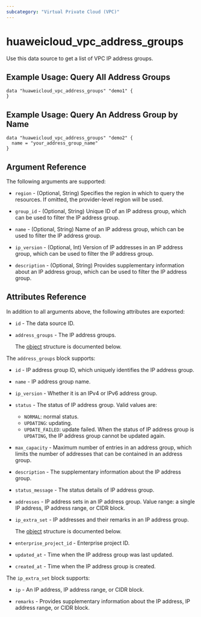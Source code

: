 ```yaml
---
subcategory: "Virtual Private Cloud (VPC)"
---
```


# huaweicloud_vpc_address_groups

Use this data source to get a list of VPC IP address groups.

## Example Usage: Query All Address Groups

```hcl
data "huaweicloud_vpc_address_groups" "demo1" {
}
```

## Example Usage: Query An Address Group by Name

```hcl
data "huaweicloud_vpc_address_groups" "demo2" {
  name = "your_address_group_name"
}
```

## Argument Reference

The following arguments are supported:

* `region` - (Optional, String) Specifies the region in which to query the resources.
  If omitted, the provider-level region will be used.

* `group_id` - (Optional, String) Unique ID of an IP address group, which can be used to filter the IP address group.

* `name` - (Optional, String) Name of an IP address group, which can be used to filter the IP address group.

* `ip_version` - (Optional, Int) Version of IP addresses in an IP address group,
  which can be used to filter the IP address group.

* `description` - (Optional, String) Provides supplementary information about an IP address group,
  which can be used to filter the IP address group.

## Attributes Reference

In addition to all arguments above, the following attributes are exported:

* `id` - The data source ID.

* `address_groups` -  The IP address groups.

  The [object](#address_groups_struct) structure is documented below.

<a name="address_groups_struct"></a>
The `address_groups` block supports:

* `id` -  IP address group ID, which uniquely identifies the IP address group.

* `name` -  IP address group name.

* `ip_version` -  Whether it is an IPv4 or IPv6 address group.

* `status` -  The status of IP address group. Valid values are:
    + `NORMAL`: normal status.
    + `UPDATING`: updating.
    + `UPDATE_FAILED`: update failed.
  When the status of IP address group is `UPDATING`, the IP address group cannot be updated again.

* `max_capacity` -  Maximum number of entries in an address group,
  which limits the number of addresses that can be contained in an address group.

* `description` -  The supplementary information about the IP address group.

* `status_message` -  The status details of IP address group.

* `addresses` -  IP address sets in an IP address group.
  Value range: a single IP address, IP address range, or CIDR block.

* `ip_extra_set` -  IP addresses and their remarks in an IP address group.

  The [object](#address_groups_ip_extra_set_struct) structure is documented below.

* `enterprise_project_id` -  Enterprise project ID.

* `updated_at` -  Time when the IP address group was last updated.

* `created_at` -  Time when the IP address group is created.

<a name="address_groups_ip_extra_set_struct"></a>
The `ip_extra_set` block supports:

* `ip` -  An IP address, IP address range, or CIDR block.

* `remarks` -  Provides supplementary information about the IP address, IP address range, or CIDR block.

